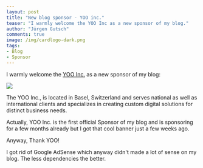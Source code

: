 ```yaml
---
layout: post
title: "New blog sponsor - YOO inc."
teaser: "I warmly welcome the YOO Inc as a new sponsor of my blog."
author: "Jürgen Gutsch"
comments: true
image: /img/cardlogo-dark.png
tags: 
- Blog
- Sponsor
---
```


I warmly welcome the [YOO Inc.](https://yoo.digital) as a new sponsor of my blog:

![]({{site.baseurl}}/img/yoo-hire-juergen.gif)

The YOO Inc., is located in Basel, Switzerland and serves national as well as international clients and specializes in creating custom digital solutions for distinct business needs.

Actually, YOO Inc. is the first official Sponsor of my blog and is sponsoring for a few months already but I got that cool banner just a few weeks ago. 

Anyway, Thank YOO! 

I got rid of Google AdSense which anyway didn't made a lot of sense on my blog. The less dependencies the better.

